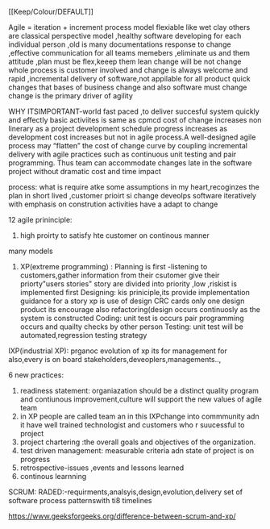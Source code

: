 [[Keep/Colour/DEFAULT]] 

Agile =  iteration + increment process model
flexiable like wet clay
others are classical perspective model ,healthy software developing for each individual person ,old  is many documentations
response to change ,effective communication for all teams memebers ,eliminate us and them attitude ,plan must be flex,keeep them lean change will be not change 
whole process is customer involved and change is always welcome and 
rapid ,incremental delivery of software,not appilable for all product quick changes that  bases of business change and also software must change
 change is the primary driver of agility

WHY ITSIMPORTANT-world fast paced ,to deliver succesful system quickly and effectly
basic activiites is same as cpmcd
cost of change increases non linerary as a project 
development schedule progress increases as development cost increases but not in agile process.A well-designed agile process may “flatten” the cost of change curve by coupling incremental delivery with agile practices such as continuous unit testing and pair programming. Thus team can accommodate changes late in the software project without dramatic cost and time impact


process:
what is require atke some assumptions in my heart,recoginzes the plan in short lived ,customer prioirt si change
deveolps software iteratively with emphasis on constrution activities
have a adapt to change


12 agile prininciple:
1. high proirty to satisfy hte customer  on continous manner





many models 
1. XP(extreme programming) :
Planning is first -listening to customers,gather information from their csutomer give their priorty"users stories"
story are divided into priority ,low ,riskist is implemented first
 Designing:
kis priniciple,its provide implementation guidance for a story
xp is use of design CRC cards only one design product
its encourage also refactoring(design occurs continuosly as the system is constructed
Coding: unit test is occurs pair programming occurs and quailty checks by other person
Testing: unit test will be automated,regression testing strategy

IXP(industrial XP): prganoc evolution of xp
its for management for also,every is on board stakeholders,deveoplers,managements..,

6 new practices:
1. readiness statement: organiazation should be a distinct quality program and contiunous improvement,culture will support the new values of agile team
2. in XP people are called team an in this IXPchange into commmunity adn it have well trained technologist and customers who r suucessful to project
3. project chartering :the overall goals and objectives of the organization.
4. test driven management: measurable criteria adn state of project is on progress
5. retrospective-issues ,events and lessons learned 
6. continous learnning


SCRUM:
RADED:-requirments,analsyis,design,evolution,delivery
set of   software process patternswith ti8 timelines


https://www.geeksforgeeks.org/difference-between-scrum-and-xp/







